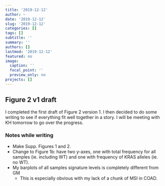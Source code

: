 ```yaml
---
title: '2019-12-12'
author: ~
date: '2019-12-12'
slug: '2019-12-12'
categories: []
tags: []
subtitle: ''
summary: ''
authors: []
lastmod: '2019-12-12'
featured: no
image:
  caption: ''
  focal_point: ''
  preview_only: no
projects: []
---
```



## Figure 2 v1 draft

I completed the first draft of Figure 2 version 1.
I then decided to do some writing to see if everything fit well together in a story.
I will be meeting with KH tomorrow to go over the progress.

### Notes while writing

- Make Supp. Figures 1 and 2.
- Change to Figure 1b: have two y-axes, one with total frequency for all samples (ie. including WT) and one with frequency of KRAS alleles (ie. no WT).
- My barplots of all samples signature levels is completely different from GM
    + This is especially obvious with my lack of a chunk of MSI in COAD.
